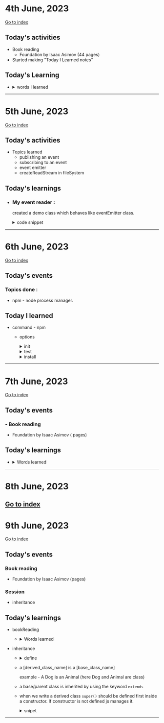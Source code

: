 # 4th June, 2023

[Go to index](index.md)

## Today's activities

- Book reading
  - Foundation by Isaac Asimov (44 pages)
- Started making "Today I Learned notes"

## Today's Learning

- <details>
  <summary markdown="span"> words I learned </summary>

    - shrivelled
    - trifling
    - courtiers
    - beetled 
    - chamberlains
    - morosely
    - canted
    - athwart
    - plummet
    - unregal
    - poppycock
    - peevishness
    - sardonic
    - conciliatory
    - wrangling
    - sardonically
    - blasphemous
    - queer
    - mummery 
    - peremptory
    - presentiments
    - dissident
    - vociferous
    - deputation
    - obscure 
    - crannies 
    - flummery
    - garbled
    - muffed
    - visicasters
    - impeached
    - frigid
    - reminiscently
    - sombrely
    - staggering
    - ebbing
    - pagenantry
    - herald
    - apoplexy
    - dowager
    - precarious
    - commode
    - contemptuously
    - interdict
    - blisterd
    - blazing 
    - coronet
    - buffeted
    - stricken
    - huskily
    - exultantly
    - sacrilege
    - acolyte
    - veneration
    - blasphemer
    - haggered
    - stolidly
    - spasmodically
    - prerogative
    - hitherto
    - prerogative
    - hysterically

  </details>

---

# 5th June, 2023

[Go to index](index.md)

## Today's activities

- Topics learned 
    - publishing an event
    - subscribing to an event
    - event emitter
    - createReadStream in fileSystem

## Today's learnings

- ### My event reader : 
    created a demo class which behaves like eventEmitter class.

  <details>
  <summary markdown="span"> code snippet </summary>

  ```js
  class StdInp {
    constructor() {
      this.events = { data: [], end: [] };
    }

    on(eventName, callback) {
      this.events[eventName].push(callback);
    }

    start() {
      process.stdin.setEncoding("utf-8");
      const intervalId = setInterval(() => {
        const data = process.stdin.read();

        if (process.stdin._readableState.ended) {
          clearInterval(intervalId);
        }

        if (data) {
          this.events.data.forEach((callback) => 
          callback(data)
          );
        }
      }, 100);
    }
  }
  const stdInp = new StdInp();
  stdInp.on("data", callback);

  setTimeout(() => {
    stdInp.on("data", callback1);
  }, 2000);

  stdInp.start();
  ```
    </details>

---

# 6th June, 2023

[Go to index](index.md)

## Today's events
### Topics done : 
- npm - node process manager.

## Today I learned
- command - npm
  - options
      <details>
      <summary markdown="span">init</summary>

      ```sh
      npm init
      ```
      </details> 
      
      <details>
      <summary markdown="span">test</summary>

      ```
      npm test
      ```
      </details>

      <details>
      <summary markdown="span">install</summary>

      ```
      npm install --save filePath or dependency name
      ```
      </details> 
  
---
# 7th June, 2023

[Go to index](index.md)

## Today's events

### - Book reading
  - Foundation by Isaac Asimov ( pages)

## Today's learnings 

- <details>
  <summary markdown="span">Words learned</summary>

    - trespassed
    - unwittingly
    - deplorable
    - wince
    - scornful
    - veneration
    - interdict
    - intoned
  </details>
---
# 8th June, 2023

[Go to index](index.md)
---
# 9th June, 2023

[Go to index](index.md)

## Today's events
### Book reading
  - Foundation by Isaac Asimov (pages)
### Session
  - inheritance

## Today's learnings
  - bookReading
      - <details>
        <summary markdown="span">Words learned</summary>

        </details>

  - inheritance
      - <details>
        <summary markdown="span">define</summary>

        It is a concept of a class inheriting the methods and properties of another class. When a class inherit another class, the class that inherits a class is called a derived class and the class that is being inherited is called a base class.
        </details>

    - a [derived_class_name] is a [base_class_name]
    
      example - A Dog is an Animal (here Dog and Animal are class)
    - a base/parent class is inherited by using the keyword `extends`
    - when we write a derived class `super()` should be defined first inside a constructor. If constructor is not defined js manages it.
      <details>
      <summary markdown="span">snipet</summary>

      ```js
      class Dog extends Animal {
        constructor(){
          super();
          this.sound = 'bark';
        }
      }
      ```
      <details>
---

